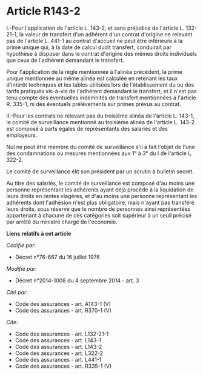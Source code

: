 # Article R143-2

I.-Pour l'application de l'article L. 143-2, et sans préjudice de l'article L. 132-21-1, la valeur de transfert d'un adhérent
d'un contrat d'origine ne relevant pas de l'article L. 441-1 au contrat d'accueil ne peut être inférieure à la prime unique
qui, à la date de calcul dudit transfert, conduirait par hypothèse à disposer dans le contrat d'origine des mêmes droits
individuels que ceux de l'adhérent demandant le transfert. 

Pour l'application de la règle mentionnée à l'alinéa précédent, la prime unique mentionnée au même alinéa est calculée en
retenant les taux d'intérêt techniques et les tables utilisées lors de l'établissement du ou des tarifs pratiqués vis-à-vis
de l'adhérent demandant le transfert, et il n'est pas tenu compte des éventuelles indemnités de transfert mentionnées à
l'article R. 335-1, ni des éventuels prélèvements sur primes prévus au contrat. 

II.-Pour les contrats ne relevant pas du troisième alinéa de l'article L. 143-1, le comité de surveillance mentionné au
troisième alinéa de l'article L. 143-2 est composé à parts égales de représentants des salariés et des employeurs. 

Nul ne peut être membre du comité de surveillance s'il a fait l'objet de l'une des condamnations ou mesures mentionnées aux
1° à 3° du I de l'article L. 322-2. 

Le comité de surveillance élit son président par un scrutin à bulletin secret. 

Au titre des salariés, le comité de surveillance est composé d'au moins une personne représentant les adhérents ayant déjà
procédé à la liquidation de leurs droits en rentes viagères, et d'au moins une personne représentant les adhérents dont
l'adhésion n'est plus obligatoire, mais n'ayant pas transféré leurs droits, sous réserve que le nombre de personnes ainsi
représentées appartenant à chacune de ces catégories soit supérieur à un seuil précisé par arrêté du ministre chargé de
l'économie.

**Liens relatifs à cet article**

_Codifié par_:

  - Décret n°76-667 du 16 juillet 1976

_Modifié par_:

  - Décret n°2014-1008 du 4 septembre 2014 - art. 3

_Cité par_:

  - Code des assurances - art. A143-1 (V)
  - Code des assurances - art. R370-1 (V)

_Cite_:

  - Code des assurances - art. L132-21-1
  - Code des assurances - art. L143-1
  - Code des assurances - art. L143-2
  - Code des assurances - art. L322-2
  - Code des assurances - art. L441-1
  - Code des assurances - art. R335-1 (V)
